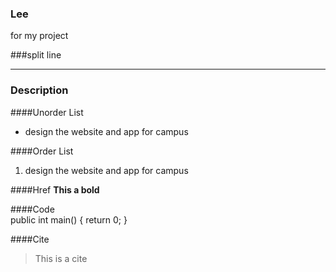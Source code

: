 ### Lee
for my project

###split line
***

### Description

####Unorder List
* design the website and app for campus

####Order List
1. design the website and app for campus


####Href
**This a bold**

####Code        
			public int main()
			{
			return 0;
			}


####Cite
> This is a cite

